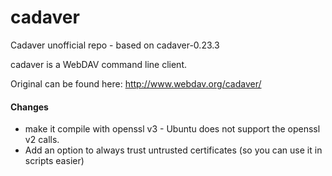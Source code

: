 cadaver
=======

Cadaver unofficial repo - based on cadaver-0.23.3

cadaver is a WebDAV command line client.

Original can be found here: http://www.webdav.org/cadaver/

#### Changes

* make it compile with openssl v3 - Ubuntu does not support the openssl v2 calls.
* Add an option to always trust untrusted certificates (so you can use it in scripts easier)

